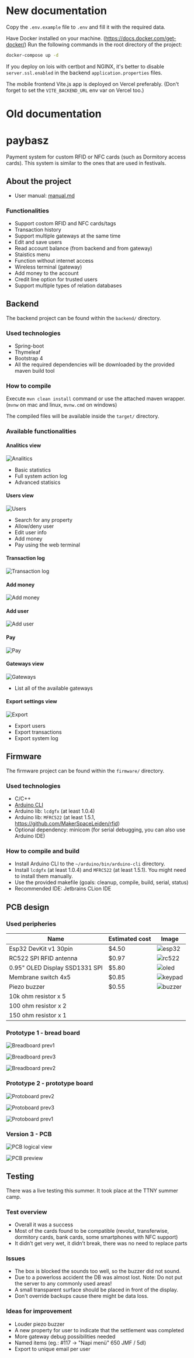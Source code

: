 # New documentation

Copy the `.env.example` file to `.env` and fill it with the required data.

Have Docker installed on your machine. (https://docs.docker.com/get-docker/)
Run the following commands in the root directory of the project:

```bash
docker-compose up -d
```

If you deploy on lois with certbot and NGINX, it's better to disable `server.ssl.enabled` in the backend `application.properties` files.

The mobile frontend Vite.js app is deployed on Vercel preferably. (Don't forget to set the `VITE_BACKEND_URL` env var on Vercel too.)

# Old documentation

paybasz
===

Payment system for custom RFID or NFC cards (such as Dormitory access cards).
This system is similar to the ones that are used in festivals.

## About the project

- User manual: [manual.md](docs/README.md)

### Functionalities

- Support costom RFID and NFC cards/tags
- Transaction history
- Support multiple gateways at the same time
- Edit and save users
- Read account balance (from backend and from gateway)
- Staistics menu
- Function without internet access
- Wireless terminal (gateway)
- Add money to the account
- Credit line option for trusted users
- Support multiple types of relation databases

## Backend

The backend project can be found within the `backend/` directory. 

### Used technologies

- Spring-boot
- Thymeleaf
- Bootstrap 4
- All the required dependencies will be downloaded by the provided maven build tool

### How to compile

Execute `mvn clean install` command or use the attached maven wrapper. (`mvnw` on mac and linux, `mvnw.cmd` on windows)

The compiled files will be available inside the `target/` directory.

### Available functionalities

#### Analitics view

![Analitics](docs/backend_analitics.png)

- Basic statistics
- Full system action log
- Advanced statisics

#### Users view

![Users](docs/backend_users.png)

- Search for any property
- Allow/deny user
- Edit user info
- Add money
- Pay using the web terminal

#### Transaction log

![Transaction log](docs/backend_transactions.png)

#### Add money

![Add money](docs/backend_upload.png)

#### Add user

![Add user](docs/backend_add_user.png)

#### Pay

![Pay](docs/backend_payment.png)

#### Gateways view

![Gateways](docs/backend_gateways.png)

- List all of the available gateways

#### Export settings view

![Export](docs/backend_export.png)

- Export users
- Export transactions
- Export system log

## Firmware

The firmware project can be found within the `firmware/` directory.

### Used technologies

- C/C++
- [Arduino CLI](https://github.com/arduino/arduino-cli)
- Arduino lib: `lcdgfx` (at least 1.0.4)
- Arduino lib: `MFRC522` (at least 1.5.1, https://github.com/MakerSpaceLeiden/rfid)
- Optional dependency: minicom (for serial debugging, you can also use Arduino IDE)

### How to compile and build

- Install Arduino CLI to the `~/arduino/bin/arduino-cli` directory.
- Install `lcdgfx` (at least 1.0.4) and `MFRC522` (at least 1.5.1). You might need to install them manually.
- Use the provided makefile (goals: cleanup, compile, build, serial, status)
- Recommended IDE: Jetbrains CLion IDE

## PCB design

### Used peripheries

|Name                          |Estimated cost|Image                               |
|------------------------------|--------------|------------------------------------|
|Esp32 DevKit v1 30pin         |$4.50         | ![esp32](docs/esp32_preview.png)   |
|RC522 SPI RFID antenna        |$0.97         | ![rc522](docs/rc522_preview.png)   |
|0.95" OLED Display SSD1331 SPI|$5.80         | ![oled](docs/oled_preview.png)     |
|Membrane switch 4x5           |$0.85         | ![keypad](docs/keypad_preview.png) |
|Piezo buzzer                  |$0.55         | ![buzzer](docs/buzzer_preview.png) |
|10k ohm resistor x 5          |              |                                    |
|100 ohm resistor x 2          |              |                                    |
|150 ohm resistor x 1          |              |                                    |

### Prototype 1 - bread board

![Breadboard prev1](docs/proto1_preview1.jpg)

![Breadboard prev3](docs/proto1_preview3.jpg)

![Breadboard prev2](docs/proto1_preview2.jpg)

### Prototype 2 - prototype board

![Protoboard prev2](docs/proto2_preview2.jpg)

![Protoboard prev3](docs/proto2_preview3.jpg)

![Protoboard prev1](docs/proto2_preview1.jpg)

### Version 3 - PCB

![PCB logical view](pcb/logic_preview.png)

![PCB preview](pcb/pcb_preview.png)

## Testing

There was a live testing this summer. It took place at the TTNY summer camp.

### Test overview

- Overall it was a success
- Most of the cards found to be compatible (revolut, transferwise, dormitory cards, bank cards, some smartphones with NFC support)
- It didn’t get very wet, it didn’t break, there was no need to replace parts

### Issues

- The box is blocked the sounds too well, so the buzzer did not sound.
- Due to a powerloss accident the DB was almost lost. Note: Do not put the server to any commonly used areas!
- A small transparent surface should be placed in front of the display.
- Don't override backups cause there might be data loss.

### Ideas for improvement

- Louder piezo buzzer
- A new property for user to indicate that the settlement was completed
- More gateway debug possibilities needed
- Named items (eg.: #117 -> "Napi menü" 650 JMF / 5dl)
- Export to unique email per user 


